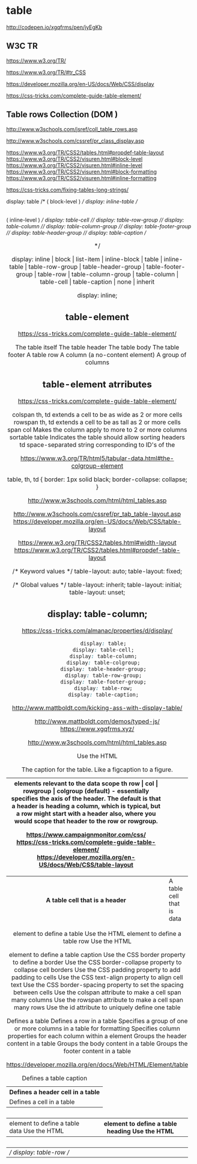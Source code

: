 # table  


http://codepen.io/xgqfrms/pen/jyEgKb  

## W3C TR  

https://www.w3.org/TR/  

https://www.w3.org/TR/#tr_CSS  

https://developer.mozilla.org/en-US/docs/Web/CSS/display  

https://css-tricks.com/complete-guide-table-element/  


## Table rows Collection (DOM )  
http://www.w3schools.com/jsref/coll_table_rows.asp  

http://www.w3schools.com/cssref/pr_class_display.asp  


https://www.w3.org/TR/CSS2/tables.html#propdef-table-layout  
https://www.w3.org/TR/CSS2/visuren.html#block-level  
https://www.w3.org/TR/CSS2/visuren.html#inline-level  
https://www.w3.org/TR/CSS2/visuren.html#block-formatting  
https://www.w3.org/TR/CSS2/visuren.html#inline-formatting  

https://css-tricks.com/fixing-tables-long-strings/  



display: table                /* <table> ( block-level ) */
display: inline-table         /* <table> ( inline-level ) */
display: table-cell           /* <td>        */
display: table-row            /* <tr>        */
display: table-row-group      /* <tbody>     */
display: table-column         /* <col>       */
display: table-column-group   /* <colgroup>  */
display: table-footer-group   /* <tfoot>     */
display: table-header-group   /* <thead>     */
display: table-caption        /* <caption>   */




display: inline | block | list-item | inline-block | table | inline-table | table-row-group | table-header-group | table-footer-group | table-row | table-column-group | table-column | table-cell | table-caption | none | inherit

display: inline;



## table-element  
https://css-tricks.com/complete-guide-table-element/  


<table> The table itself
<caption>  The caption for the table. Like a figcaption to a figure.
<thead> The table header
<tbody> The table body
<tfoot> The table footer
<tr>    A table row
<th>    A table cell that is a header
<td>    A table cell that is data
<col>   A column (a no-content element)
<colgroup>  A group of columns


## table-element atrributes  
https://css-tricks.com/complete-guide-table-element/  


colspan th, td  extends a cell to be as wide as 2 or more cells
rowspan th, td  extends a cell to be as tall as 2 or more cells
span    col Makes the column apply to more to 2 or more columns
sortable    table   Indicates the table should allow sorting
headers td  space-separated string corresponding to ID's of the <th> elements relevant to the data
scope   th  row | col | rowgroup | colgroup (default) - essentially specifies the axis of the header. The default is that a header is heading a column, which is typical, but a row might start with a header also, where you would scope that header to the row or rowgroup.


https://www.campaignmonitor.com/css/  
https://css-tricks.com/complete-guide-table-element/  
https://developer.mozilla.org/en-US/docs/Web/CSS/table-layout  




<colgroup>
    <col style="background-color: #0f0">
    <col span="2">
</colgroup>


<colgroup span="4"></colgroup>


https://www.w3.org/TR/html5/tabular-data.html#the-colgroup-element  

table, th, td {
    border: 1px solid black;
    border-collapse: collapse;
}

http://www.w3schools.com/html/html_tables.asp  








http://www.w3schools.com/cssref/pr_tab_table-layout.asp  
https://developer.mozilla.org/en-US/docs/Web/CSS/table-layout  

https://www.w3.org/TR/CSS2/tables.html#width-layout  
https://www.w3.org/TR/CSS2/tables.html#propdef-table-layout  


/* Keyword values */
table-layout: auto;
table-layout: fixed;

/* Global values */
table-layout: inherit;
table-layout: initial;
table-layout: unset;








##  display: table-column;  

https://css-tricks.com/almanac/properties/d/display/  


```css
    display: table;
    display: table-cell;
    display: table-column;
    display: table-colgroup;
    display: table-header-group;
    display: table-row-group;
    display: table-footer-group;
    display: table-row;
    display: table-caption;
``` 



http://www.mattboldt.com/kicking-ass-with-display-table/  

http://www.mattboldt.com/demos/typed-js/  
https://www.xgqfrms.xyz/  





http://www.w3schools.com/html/html_tables.asp  


Use the HTML <table> element to define a table
Use the HTML <tr> element to define a table row
Use the HTML <td> element to define a table data
Use the HTML <th> element to define a table heading
Use the HTML <caption> element to define a table caption
Use the CSS border property to define a border
Use the CSS border-collapse property to collapse cell borders
Use the CSS padding property to add padding to cells
Use the CSS text-align property to align cell text
Use the CSS border-spacing property to set the spacing between cells
Use the colspan attribute to make a cell span many columns
Use the rowspan attribute to make a cell span many rows
Use the id attribute to uniquely define one table


<table> Defines a table
<th>    Defines a header cell in a table
<tr>    Defines a row in a table
<td>    Defines a cell in a table
<caption>   Defines a table caption
<colgroup>  Specifies a group of one or more columns in a table for formatting
<col>   Specifies column properties for each column within a <colgroup> element
<thead> Groups the header content in a table
<tbody> Groups the body content in a table
<tfoot> Groups the footer content in a table




https://developer.mozilla.org/en/docs/Web/HTML/Element/table  





